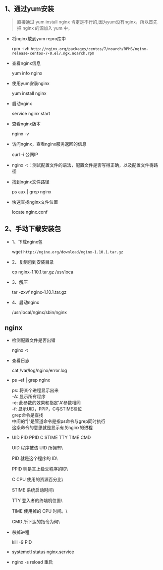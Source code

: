 ﻿## 1、通过yum安装
> 直接通过 yum install nginx 肯定是不行的,因为yum没有nginx，所以首先把 nginx 的源加入 yum 中。

- 将nginx放到yum repro库中

    rpm -ivh `http://nginx.org/packages/centos/7/noarch/RPMS/nginx-release-centos-7-0.el7.ngx.noarch.rpm`

- 查看nginx信息

    yum info nginx

- 使用yum安装nginx

    yum install nginx

- 启动nginx

    service nginx start

- 查看nginx版本

    nginx -v

- 访问nginx，查看nginx服务返回的信息

    curl -i 公网IP

- nginx -t：测试配置文件的语法，配置文件是否写得正确，以及配置文件得路径

- 找到nginx文件路径

    ps aux | grep nginx

- 快速查找nginx文件位置

    locate nginx.conf

## 2、手动下载安装包
- 1、下载nginx包

    wget `http://nginx.org/download/nginx-1.10.1.tar.gz`

- 2、复制包到安装目录

    cp nginx-1.10.1.tar.gz /usr/loca

- 3、解压

    tar -zxvf nginx-1.10.1.tar.gz

- 4、启动nginx

     /usr/local/nginx/sbin/nginx

## nginx
- 检测配置文件是否出错

    nginx -t

- 查看日志

    cat /var/log/nginx/error.log

- ps -ef | grep nginx

    ps: 将某个进程显示出来\
    -A: 显示所有程序\
    -e: 此参数的效果和指定'A'参数相同\
    -f: 显示UID，PPIP，C与STIME栏位\
    grep命令是查找\
    中间的“|”是管道命令是指ps命令与grep同时执行\
    这条命令的意思就是显示有关nginx的进程
- UID PID PPID C STIME TTY TIME CMD

    UID 程序被该 UID 所拥有\

    PID 就是这个程序的 ID\

    PPID 则是其上级父程序的ID\

    C CPU 使用的资源百分比\

    STIME 系统启动时间\

    TTY 登入者的终端机位置\

    TIME 使用掉的 CPU 时间。\

    CMD 所下达的指令为何\

- 杀掉进程

    kill -9 PID

- systemctl status nginx.service

- nginx -s reload 重启


